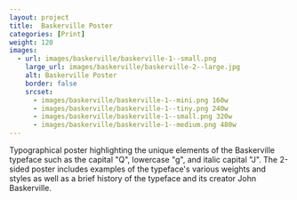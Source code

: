 ```yaml
---
layout: project
title:  Baskerville Poster
categories: [Print]
weight: 120
images:
  - url: images/baskerville/baskerville-1--small.png
    large_url: images/baskerville/baskerville-2--large.jpg
    alt: Baskerville Poster
    border: false
    srcset:
      - images/baskerville/baskerville-1--mini.png 160w
      - images/baskerville/baskerville-1--tiny.png 240w
      - images/baskerville/baskerville-1--small.png 320w
      - images/baskerville/baskerville-1--medium.png 480w
---
```


Typographical poster highlighting the unique elements of the Baskerville typeface such as the capital "Q", lowercase "g", and italic capital "J". The 2-sided poster includes examples of the typeface's various weights and styles as well as a brief history of the typeface and its creator John Baskerville.
